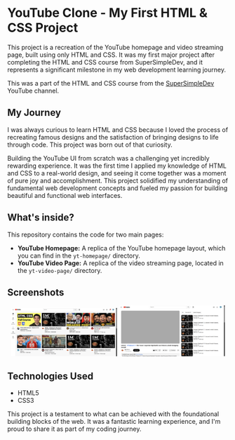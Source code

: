# YouTube Clone - My First HTML & CSS Project

This project is a recreation of the YouTube homepage and video streaming page, built using only HTML and CSS. It was my first major project after completing the HTML and CSS course from SuperSimpleDev, and it represents a significant milestone in my web development learning journey.

This was a part of the HTML and CSS course from the [SuperSimpleDev](https://youtu.be/G3e-cpL7ofc?si=HEj1uSi7vGZ9BbDM) YouTube channel.

## My Journey

I was always curious to learn HTML and CSS because I loved the process of recreating famous designs and the satisfaction of bringing designs to life through code. This project was born out of that curiosity.

Building the YouTube UI from scratch was a challenging yet incredibly rewarding experience. It was the first time I applied my knowledge of HTML and CSS to a real-world design, and seeing it come together was a moment of pure joy and accomplishment. This project solidified my understanding of fundamental web development concepts and fueled my passion for building beautiful and functional web interfaces.

## What's inside?

This repository contains the code for two main pages:

*   **YouTube Homepage:** A replica of the YouTube homepage layout, which you can find in the `yt-homepage/` directory.
*   **YouTube Video Page:** A replica of the video streaming page, located in the `yt-video-page/` directory.

## Screenshots

<p align="center">
  <img src="resources/ss-1.png" width="48%" />
  <img src="resources/ss-2.png" width="48%" />
</p>

## Technologies Used

*   HTML5
*   CSS3

This project is a testament to what can be achieved with the foundational building blocks of the web. It was a fantastic learning experience, and I'm proud to share it as part of my coding journey. 